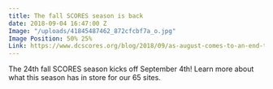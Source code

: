 ```yaml
---
title: The fall SCORES season is back
date: 2018-09-04 16:47:00 Z
Image: "/uploads/41845487462_872cfcbf7a_o.jpg"
Image Position: 50% 25%
Link: https://www.dcscores.org/blog/2018/09/as-august-comes-to-an-end-the-fall-scores-season-quickly-begins
---
```


The 24th fall SCORES season kicks off September 4th! Learn more about what this season has in store for our 65 sites.